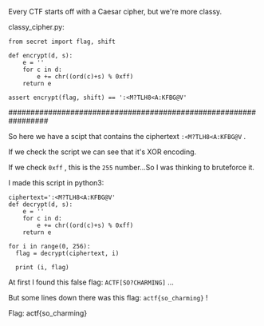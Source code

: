 Every CTF starts off with a Caesar cipher, but we're more classy.

classy_cipher.py:

```
from secret import flag, shift

def encrypt(d, s):
	e = ''
	for c in d:
		e += chr((ord(c)+s) % 0xff)
	return e

assert encrypt(flag, shift) == ':<M?TLH8<A:KFBG@V'
```
#################################################################

So here we have a scipt that contains the ciphertext `:<M?TLH8<A:KFBG@V` .

If we check the script we can see that it's XOR encoding.

If we check `0xff` , this is the `255` number...So I was thinking to bruteforce it.

I made this script in python3:
```
ciphertext=':<M?TLH8<A:KFBG@V'
def decrypt(d, s):
	e = ''
	for c in d:
		e += chr((ord(c)+s) % 0xff)
	return e

for i in range(0, 256):
  flag = decrypt(ciphertext, i)

  print (i, flag)
```

At first I found this false flag: `ACTF[SO?CHARMING]` ...

But some lines down there was this flag: `actf{so_charming}` !

Flag: actf{so_charming}
